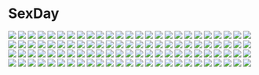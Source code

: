 # SexDay
![](https://konachan.com/image/384f81b7a6177770814a571c26a2189d/Konachan.com%20-%20198954%20ashizuki%20bed%20blonde_hair%20blue_eyes%20book%20long_hair%20ribbons%20saenai_heroine_no_sodatekata%20sawamura_spencer_eriri%20school_uniform%20skirt%20thighhighs.jpg)
![](https://konachan.com/image/3f7ef07e371ec330369250435dc8696f/Konachan.com%20-%2031738%20blonde_hair%20blue_eyes%20brown_eyes%20brown_hair%20cake%20drink%20favorite%20food%20game_cg%20happy_margaret%21%20kokonoka%20maid%20minahase_karin%20red_hair%20sakura_mao.jpg)
![](https://konachan.com/jpeg/c4799f253a0eb4a0d826e1e907bc6c18/Konachan.com%20-%20289056%20breasts%20brown_hair%20choker%20close%20consort_yu_%28fate%29%20fate_grand_order%20fate_%28series%29%20long_hair%20red_eyes%20underboob%20xionfes.jpg)
![](https://konachan.com/image/09d62aec869cbe1303e55e812e96853a/Konachan.com%20-%20278077%20animal_ears%20aqua_eyes%20bike_shorts%20boots%20catgirl%20choker%20gun%20long_hair%20pink_hair%20shiraha_sama%20shorts%20thighhighs%20twintails%20weapon%20wristwear.jpg)
![](https://konachan.com/jpeg/1f5441293b106cc16050644165b7db4e/Konachan.com%20-%20266955%20annin_doufu%20ayase_honoka%20idolmaster%20idolmaster_cinderella_girls%20idolmaster_cinderella_girls_starlight_stage.jpg)
![](https://konachan.com/image/601e08683770f6968daf3593d38fc1dc/Konachan.com%20-%20169172%20braids%20brown_hair%20dress%20fang%20gray_eyes%20gray_hair%20group%20hat%20headband%20headdress%20maid%20moon%20myon%20night%20pink_hair%20red_eyes%20short_hair%20stars%20terimayo%20touhou.jpg)
![](https://konachan.com/image/a5b3f87c44f153506dc4fa7009aa8901/Konachan.com%20-%2053056%20kagamine_len%20kagamine_rin%20male%20vocaloid.jpg)
![](https://konachan.com/image/d7d6de47a8bc748d4604d13721ac1573/Konachan.com%20-%20126578%20barefoot%20clouds%20deep_blue_sky_%26_pure_white_wings%20misaki_kurehito%20miyamae_tomoka%20pink_hair%20ponytail%20scenic%20school_uniform%20sky%20vector%20water.jpg)
![](https://konachan.com/image/7a68b093a9d9b2593ab69335b68df680/Konachan.com%20-%2026401%20armor%20artoria_pendragon_%28all%29%20clouds%20fate_%28series%29%20fate_stay_night%20moon%20saber%20shingo_%28missing_link%29.jpg)
![](https://konachan.com/image/1c318acd6df6dcf1a0efcd684fe773d8/Konachan.com%20-%20107845%20group%20gumi%20harem%20hatsune_miku%20kamui_gakupo%20lancha%20male%20megurine_luka%20meiko%20venomania_kou_no_kyouki_%28vocaloid%29%20vocaloid.jpg)
![](https://konachan.com/image/6ca190786198935b35b921c0380049c3/Konachan.com%20-%20236333%20aqua_hair%20avamone%20clouds%20dress%20hatsune_miku%20long_hair%20ribbons%20sky%20twintails%20vocaloid%20watermark.jpg)
![](https://konachan.com/image/a7e03c75390a0f2d23ad3c3082f400cd/Konachan.com%20-%2038226%20animal_ears%20bunnygirl%20kamiya_tomoe%20long_hair%20panties%20purple_hair%20red_eyes%20skintight%20striped_panties%20thighhighs%20tie%20touhou%20underwear.jpg)
![](https://konachan.com/jpeg/ac8f0ecbb488849d83a041cd3fdd9cc2/Konachan.com%20-%20295854%20blush%20collar%20fang%20idolmaster%20idolmaster_cinderella_girls%20kanda_done%20petals%20pink_eyes%20pink_hair%20short_hair%20tears%20wristwear%20yumemi_riamu.jpg)
![](https://konachan.com/image/39ad2ce731aafca56a454d9e2c4e4842/Konachan.com%20-%2064474%20blush%20inagaki_miiko%20marginal_skip%20misagiri_kanade%20moonstone%20school_swimsuit%20swimsuit%20wet.jpg)
![](https://konachan.com/image/8583c9c5d29dd7c1689eae01bc36b58d/Konachan.com%20-%20165955%20anthropomorphism%20breasts%20harano%20kantai_collection%20long_hair%20navel%20polychromatic%20red_eyes%20southern_ocean_war_hime%20topless%20twintails%20white_hair.jpg)
![](https://konachan.com/image/e9832c5f774fc5fc87a96ea1b8bb5ddf/Konachan.com%20-%20131445%20cryska_barchenowa%20jpeg_artifacts%20muv-luv_alternative%20sayori%20swimsuit%20takamura_yui.jpg)
![](https://konachan.com/image/297a7cbe4eb7951d5cf42d9686c750c3/Konachan.com%20-%2068665%20fate_%28series%29%20fate_stay_night%20scan%20school_swimsuit%20swimsuit%20tohsaka_rin%20wink.jpg)
![](https://konachan.com/image/befb912ba391bc177adc0bb3d0bdc66e/Konachan.com%20-%2059164%20beatrice%20blue_eyes%20frederica_bernkastel%20furudo_erika%20lambdadelta%20male%20umineko_no_naku_koro_ni%20ushiromiya_battler.jpg)
![](https://konachan.com/image/048bf611f1c0b8f9fe40d782d6fe61bb/Konachan.com%20-%20200994%20blonde_hair%20blue_eyes%20boots%20codec007%20gloves%20hat%20long_hair%20magic%20owari_no_seraph%20sanguu_mitsuba%20skirt%20uniform%20weapon.jpg)
![](https://konachan.com/image/8927a85f5df5889b4c61025ab8d9c437/Konachan.com%20-%20170521%202girls%20abyss05%20aircraft%20ass%20bell%20breasts%20cape%20cleavage%20fang%20flowers%20hat%20navel%20original%20petals%20shorts%20skirt%20stairs%20tail%20tree%20wink%20witch%20witch_hat.jpg)
![](https://konachan.com/image/3f8094155c2eb0a61ffeaf1458a981c9/Konachan.com%20-%2087535%20breasts%20christmas%20cleavage%20golden_darkness%20kobayashi_chizuru%20lala_satalin_deviluke%20sairenji_haruna%20tail%20to_love_ru.jpg)
![](https://konachan.com/image/f8ca52b08302b14b00098782f45c545f/Konachan.com%20-%2027017%20aqua_hair%20blue_eyes%20boots%20eclair%20elbow_gloves%20gloves%20kiddy_grade%20lumiere%20purple_eyes%20red_hair%20thighhighs.jpg)
![](https://konachan.com/jpeg/d03800ee0511dc88a72ccfd7aacf68c6/Konachan.com%20-%20190934%20bow%20breasts%20game_cg%20garter%20headband%20long_hair%20mayoeru_futari_to_sekai_no_subete%20mizunomiya_nana%20navel%20no_bra%20purple_eyes%20red_hair%20see_through%20youta.jpg)
![](https://konachan.com/image/26c4b392566c095d3cb3f20cd6d5b12c/Konachan.com%20-%20222462%207th_dragon%20aqua_eyes%20black_hair%20bodysuit%20boots%20brown_eyes%20brown_hair%20katana%20long_hair%20miwa_shirow%20purple_hair%20short_hair%20skirt%20sword%20thighhighs%20weapon.jpg)
![](https://konachan.com/jpeg/95703dfa9a49b054f6b2db91709d64a9/Konachan.com%20-%20181631%20ajima_mei%20all_male%20ani_love%20bath%20blonde_hair%20brown_eyes%20brown_hair%20game_cg%20gray_eyes%20headdress%20male%20navel%20nipples%20nude%20rubber_duck%20trap%20wet.jpg)
![](https://konachan.com/image/1c821e4c46d12cdd6d31befed25f2acd/Konachan.com%20-%2055170%20aoba_tsugumi%20black_hair%20blue_eyes%20blue_hair%20brown_hair%20long_hair%20mikuriya_jin%20nagi%20purple_eyes%20purple_hair%20red_eyes%20scan%20short_hair%20zange.jpg)
![](https://konachan.com/image/a50ca22cd7a83633d6dd2275735d6fd6/Konachan.com%20-%20177586%20akashio%20brown_eyes%20brown_hair%20cape%20dress%20hijiri_byakuren%20long_hair%20purple_hair%20thighhighs%20touhou.jpg)
![](https://konachan.com/image/77986c463dcec4375185487e9d04d309/Konachan.com%20-%20301245%20black%20capriccio%20close%20demon%20gray_hair%20horns%20original%20pointed_ears%20purple_eyes%20school_uniform%20short_hair.jpg)
![](https://konachan.com/image/c9c44c6dd35fce87385a0d0015d6e722/Konachan.com%20-%2048670%20animal_ears%20blonde_hair%20capura_lin%20green_eyes%20japanese_clothes%20kimono%20long_hair%20miko%20ribbons%20sword%20weapon.jpg)
![](https://konachan.com/image/b394068f18f67f9cbb29917a688aac74/Konachan.com%20-%20279966%20beach%20blush%20breast_grab%20breasts%20brown_hair%20clouds%20cum%20gogo_shichi-ji%20nipples%20nude%20original%20pink_eyes%20sex%20short_hair%20sky%20umbrella.jpg)
![](https://konachan.com/image/eb928d0f98923001012dc007af1d1fd9/Konachan.com%20-%2079798%20animal%20bird%20blue_hair%20blush%20braids%20hisaki_mei%20natsuiro_penguin%20panties%20school_uniform%20skirt%20sky%20striped_panties%20tagme%20underwear%20upskirt%20wink.jpg)
![](https://konachan.com/image/95ef36656b5352e5b3bdbfcb4bb4e217/Konachan.com%20-%20147437%20code_geass%20kirino_kasumu%20red_eyes%20tianzi%20white_hair.jpg)
![](https://konachan.com/jpeg/d55a13a3a53e05d2f26dd0cfc4ef36d7/Konachan.com%20-%20149207%20bed%20blue_hair%20blush%20bra%20breasts%20cube%20game_cg%20green_eyes%20kanekiyo_miwa%20kurano_ema%20loli%20long_hair%20navel%20nipples%20open_shirt%20panties%20underwear.jpg)
![](https://konachan.com/image/96358d2393ea18ffd4beee9d80b8aa95/Konachan.com%20-%20130155%20barefoot%20brown_eyes%20drink%20headphones%20idolmaster%20kisaragi_chihaya%20long_hair%20purple_hair%20shorts%20tagme_%28artist%29.jpg)
![](https://konachan.com/image/73c42e788829828888dfd15d70230b30/Konachan.com%20-%20115286%20ass%20game_cg%20himukai_kyousuke%20koshino_karen%20maid%20nopan%20owarinaki_natsu_towa_naru_shirabe%20pink_hair%20pussy%20uncensored.jpg)
![](https://konachan.com/image/57b48426cefdebb9a49ca9b9504fc542/Konachan.com%20-%20249847%20all_male%20astolfo%20blush%20braids%20fang%20fate_grand_order%20fate_%28series%29%20food%20long_hair%20male%20matsudora124%20pink_hair%20ponytail%20translation_request%20trap.jpg)
![](https://konachan.com/jpeg/3446a81504a9db55bc388e42a162c9bf/Konachan.com%20-%20219886%20aki99%20dress%20kaname_madoka%20mahou_shoujo_madoka_magica%20pink_hair%20red_eyes%20third-party_edit%20twintails.jpg)
![](https://konachan.com/image/4c559afe39c596759b77a4e761c7289b/Konachan.com%20-%20188072%202girls%20barefoot%20black_hair%20blue_eyes%20kyara36%20long_hair%20original%20school_uniform%20skirt.jpg)
![](https://konachan.com/jpeg/db5f1e283af31c141d34b6067d9541c1/Konachan.com%20-%20195566%20bed%20blue_eyes%20blush%20breasts%20censored%20game_cg%20long_hair%20nipples%20nude%20penis%20pussy%20pussy_juice%20red_hair%20ribbons%20sex%20spread_legs%20yamashina_kaori.jpg)
![](https://konachan.com/jpeg/6480832557d9bda43c27ae2fbee2f4f6/Konachan.com%20-%20220890%20black_hair%20circus%20d.s._-dal_segno-%20game_cg%20long_hair%20murasaki_hazuki%20tanihara_natsuki.jpg)
![](https://konachan.com/jpeg/98ac6db4a112ecf495972e0ed3c7ea43/Konachan.com%20-%20258539%20blush%20breasts%20dress%20dualscreen%20fate_%28series%29%20glasses%20navel%20open_shirt%20panties%20pantyhose%20pink_hair%20purple_eyes%20scan%20short_hair%20skirt_lift%20tie%20underwear.jpg)
![](https://konachan.com/image/8103159806e4cd8eec1f1dad5b5b1569/Konachan.com%20-%20205742%20animal_ears%20chain%20dragon%20dress%20horns%20loli%20original%20otsumami_%28bu-bu-heaven%29%20tiara%20wristwear.jpg)
![](https://konachan.com/image/0ae58fd09a1692e16a752c2891772586/Konachan.com%20-%20159960%202girls%20drink%20dusk_dawn%20japanese_clothes%20moriya_suwako%20sake%20touhou%20wedding_attire%20yasaka_kanako.jpg)
![](https://konachan.com/jpeg/aa876838f20db3e555d12bdf12e1e763/Konachan.com%20-%20272782%20a.i._madoka%20aqua_eyes%20dress%20game_cg%20long_hair%20mirror_%28game%29%20pink_hair%20see_through%20tagme_%28artist%29.jpg)
![](https://konachan.com/jpeg/b7d87619c02998bc3273ee227afbf6e6/Konachan.com%20-%20284538%202girls%20ass%20azur_lane%20black_hair%20blush%20cameltoe%20chiyingzai%20clouds%20long_hair%20panties%20ponytail%20scan%20skirt%20skirt_lift%20sky%20thighhighs%20underwear%20yellow_eyes.jpg)
![](https://konachan.com/image/bd9cda4085eea0a03bb84f0f56543cc9/Konachan.com%20-%20136046%20arcanine%20flareon%20hana_%28mew%29%20ookido_green%20pokemon.jpg)
![](https://konachan.com/jpeg/a7c382642cb4002a8b2c148e101bff2e/Konachan.com%20-%20114952%20anthropomorphism%20aqua_eyes%20black_hair%20boots%20brown_hair%20creeper%20enderman%20hoodie%20long_hair%20minecraft%20red_eyes%20thighhighs.jpg)
![](https://konachan.com/jpeg/dccd03594f33c3c920fa8b416581b437/Konachan.com%20-%20194125%20barefoot%20bed%20black_hair%20blush%20breasts%20censored%20fellatio%20game_cg%20gray_eyes%20long_hair%20more_%28company%29%20navel%20nipples%20nude%20penis%20tsukinoura_ai%20tsukuru%20wet.jpg)
![](https://konachan.com/image/21f5a39d95a255e559c4dffeb9df0fb3/Konachan.com%20-%20229697%20ass%20barefoot%20blue_eyes%20blush%20breasts%20green_hair%20hase_yuu%20long_hair%20navel%20nipples%20no_bra%20nopan%20pussy%20see_through%20torn_clothes%20uncensored%20wet.jpg)
![](https://konachan.com/image/0695a0bad12df516d35d2a65b6c158c8/Konachan.com%20-%20149565%20bikini%20culture_japan%20kuuchuu_yousai%20navel%20suenaga_mirai%20swimsuit.jpg)
![](https://konachan.com/jpeg/c41a25d8fe0a69769341faba55a0fb07/Konachan.com%20-%2034606%20christmas%20duplicate%20iwasaki_minami%20kobayakawa_yutaka%20lucky_star.jpg)
![](https://konachan.com/image/6bf0dda324a71c8c3ee2bda58e4c89cd/Konachan.com%20-%2013312%20carnelian%20tagme.jpg)
![](https://konachan.com/image/eea4397505d06a0af4d01149520648df/Konachan.com%20-%20175855%20bianca%27s_daughter%20blonde_hair%20blue_eyes%20dragon_quest%20loli%20moonknives.jpg)
![](https://konachan.com/jpeg/a4f44324345b992578bea730a50914f0/Konachan.com%20-%20293605%20bed%20blue_eyes%20blush%20game_cg%20kurashina_asuka%20long_hair%20panties%20pink_hair%20school_uniform%20sprite%20suzumori%20underwear%20yuuki_itsuka.jpg)
![](https://konachan.com/jpeg/de4e239b8c94b84171b8309574594b79/Konachan.com%20-%20306480%20anthropomorphism%20aqua_eyes%20blonde_hair%20blush%20bra%20braids%20breasts%20cleavage%20condom%20girls_frontline%20gloves%20headband%20open_shirt%20panties%20underwear.jpg)
![](https://konachan.com/image/6d3216cd5f891f5383ff398263008aa8/Konachan.com%20-%2070988%20akiyama_mio%20black_hair%20guitar%20instrument%20k-on%21.jpg)
![](https://konachan.com/image/59bb5cdb141f84becfa94c6b5d9c681a/Konachan.com%20-%2080784%20hatsune_miku%20twintails%20vocaloid.jpg)
![](https://konachan.com/jpeg/d0a1fe5cbd34e5615a605026ec2be91d/Konachan.com%20-%20217018%20anthropomorphism%20aqua_eyes%20ass%20blonde_hair%20blush%20braids%20cross%20panties%20prinz_luzifer%20richelieu%20topless%20underwear%20white%20zhanjian_shaonu.jpg)
![](https://konachan.com/image/df58aff1b6d153f4316bbbc66a5eca23/Konachan.com%20-%20133414%20all_male%20black_hair%20fuuchouin_kazuki%20getbackers%20kakei_juubei%20long_hair%20male%20papillon10%20shounen_ai%20sleeping%20tears%20torn_clothes%20trap.jpg)
![](https://konachan.com/image/c6ff579a827fd6340a2c8316da86ab7f/Konachan.com%20-%20133145%20acelolo%20blonde_hair%20dress%20enkidu%20fate_stay_night%20fate_zero%20fate_%28series%29%20gilgamesh%20gloves%20green_hair%20long_hair%20male%20red_eyes%20short_hair.jpg)
![](https://konachan.com/jpeg/5c3639a36f4e95b0ccb5fabb31efe3bf/Konachan.com%20-%20296304%20azur_lane%20bikini%20cameltoe%20navel%20observer_alpha_%28azur_lane%29%20siren_%28azur_lane%29%20spread_legs%20swimsuit%20tentacles%20unacchi_%28nyusankin%29%20yellow_eyes.jpg)
![](https://konachan.com/image/0e84e1c91db703dbc505c5e3010e9c63/Konachan.com%20-%20244072%202girls%20animal%20diana_cavendish%20ekita_xuan%20horse%20kagari_atsuko%20little_witch_academia%20unicorn%20watermark.jpg)
![](https://konachan.com/image/775c18d0903c86f46f17630915932ac1/Konachan.com%20-%20108632%20blonde_hair%20elbow_gloves%20gloves%20mahou_shoujo_madoka_magica%20thighhighs%20tomoe_mami%20wink%20yellow_eyes.jpg)
![](https://konachan.com/jpeg/41318cdca1f030f1ecbb78c61b090c3c/Konachan.com%20-%20190954%202girls%20bba_biao%20bodysuit%20glasses%20katsuragi_misato%20makinami_mari_illustrious%20neon_genesis_evangelion.jpg)
![](https://konachan.com/image/fd1f2d32577610dd2ce0ada94ab6bc84/Konachan.com%20-%20193022%20card_captor_sakura%20chinese_clothes%20chinese_dress%20daidouji_tomoyo%20dress%20kero%20kinomoto_sakura%20paku%20thighhighs%20weapon%20wings.jpg)
![](https://konachan.com/image/26416feeee34743b3ab89a51bdabdd10/Konachan.com%20-%2012927%20blonde_hair%20blush%20breast_grab%20galaxy_angel%20milfeulle_sakuraba%20pink_hair%20ranpha_franboise.jpg)
![](https://konachan.com/image/67eafa5d85aa0bd0bf85efd1f1b90d24/Konachan.com%20-%20158371%20black_hair%20long_hair%20original%20osama%20polychromatic%20robot%20ruins.jpg)
![](https://konachan.com/image/22fb3cd863e5c24e5712c67d6315054d/Konachan.com%20-%20258513%20brown_hair%20card_captor_sakura%20dress%20ibara_dance%20kinomoto_sakura%20school_uniform%20short_hair.jpg)
![](https://konachan.com/image/318ca3786485b4a0a3f5c11d89390bc5/Konachan.com%20-%2019541%20love_hina%20narusegawa_naru%20panties%20underwear.jpg)
![](https://konachan.com/image/0004d768889ad4540c919a3964d45f4a/Konachan.com%20-%20136049%20all_male%20animal%20butterfly%20hana_%28mew%29%20madara%20male%20natsume_takashi%20natsume_yuujinchou.jpg)
![](https://konachan.com/image/e5b1e2fae3401200c8971661f7fb53db/Konachan.com%20-%20214873%20aqua_eyes%20aqua_%28konosuba%29%20kono_subarashii_sekai_ni_shukufuku_wo%21%20mameshiba%20nopan%20spread_legs%20thighhighs.jpg)
![](https://konachan.com/jpeg/ca8a6ed8b153f0dd5295e991e12666ce/Konachan.com%20-%20273165%20animal%20aqua_eyes%20beach%20bikini%20bird%20braids%20breast_hold%20breasts%20brown_hair%20cleavage%20clouds%20long_hair%20ponytail%20signed%20sky%20summer%20swimsuit%20water%20wristwear.jpg)
![](https://konachan.com/image/cf1d703784707248df736db9650f10f8/Konachan.com%20-%20150275%20black_hair%20japanese_clothes%20kentaurosu%20long_hair%20original.jpg)
![](https://konachan.com/jpeg/909bfd15e69138cd2b57f29b0ea9609c/Konachan.com%20-%20253839%20anthropomorphism%20diamond_%28houseki_no_kuni%29%20houseki_no_kuni%20katana%20polychromatic%20short_hair%20shorts%20sword%20tagme_%28artist%29%20watermark%20weapon.jpg)
![](https://konachan.com/jpeg/7d1d7aad63ae70e389fb9d7b72a8dc5c/Konachan.com%20-%20142034%20black_eyes%20black_hair%20bow%20hakurei_reimu%20japanese_clothes%20long_hair%20miko%20sasajqazwsx%20touhou.jpg)
![](https://konachan.com/jpeg/9cc9e8d271c8c8a007d488d686f662ed/Konachan.com%20-%20189661%20anthropomorphism%20ass%20atago_%28kancolle%29%20bikini%20blonde_hair%20blush%20green_eyes%20hat%20kantai_collection%20kekemotsu%20long_hair%20swimsuit%20wet.jpg)
![](https://konachan.com/jpeg/6c5cbef0db404e0b9a3c73e2407f297f/Konachan.com%20-%20112326%20blue_eyes%20blue_hair%20close%20ikamusume%20loli%20ore_no_imouto_ga_konna_ni_kawaii_wake_ga_nai%20parody%20shinryaku%21_ikamusume%20transparent%20vector.jpg)
![](https://konachan.com/jpeg/6d255bd988c639d497fb6e017b45a59a/Konachan.com%20-%20126092%20assassin%27s_creed%20breasts%20brown_hair%20cleavage%20transparent%20weapon%20yui.h.jpg)
![](https://konachan.com/image/4b21574f16081a527c659fbf7b594567/Konachan.com%20-%20273563%20animal%20bat%20building%20city%20clouds%20grass%20halloween%20moon%20night%20original%20pumpkin%20scenic%20sky%20stars%20tokyogenso%20water%20waterfall.jpg)
![](https://konachan.com/image/52e1d122569639290b0b2224855babd9/Konachan.com%20-%2016697%20nanao_naru%20rainbow_colored_icecream.jpg)
![](https://konachan.com/jpeg/56fe0feb5a60aef19c55662c6b79fc61/Konachan.com%20-%20297420%202girls%20animal_ears%20brown_eyes%20brown_hair%20bunny_ears%20bunnygirl%20idolmaster%20long_hair%20minase_iori%20pantyhose%20purple_hair%20short_hair%20tie%20wink%20wristwear.jpg)
![](https://konachan.com/image/191a9b180faead6f83eb4544c78264e0/Konachan.com%20-%2030403%20konoe_nanami%20lamune.jpg)
![](https://konachan.com/jpeg/26cd9d6bf2032d9bc55baf575ce16ced/Konachan.com%20-%20265187%20animal_ears%20black_hair%20blush%20breast_grab%20breasts%20brown_hair%20game_cg%20long_hair%20naso4%20navel%20nipples%20nude%20tail%20wink%20wolf_tails%20wolfgirl%20yellow_eyes%20yuri.jpg)
![](https://konachan.com/jpeg/1a0902729812604738a9e89a9556acf8/Konachan.com%20-%20207399%20ball%20bikini%20breasts%20cleavage%20cookie_run%20green_eyes%20green_hair%20lime_cookie%20long_hair%20see_through%20supernew%20swimsuit%20twintails.jpg)
![](https://konachan.com/image/83ac4a98904a7198146f33d6b15379f8/Konachan.com%20-%20112308%20atelier_rorona%20hom%20kishida_mel%20pointed_ears%20rororina_fryxell.jpg)
![](https://konachan.com/jpeg/d0aad0055c047fa036d4c546aca68d55/Konachan.com%20-%20236679%20aircraft%20clouds%20hati_98%20nobody%20original%20sky%20water.jpg)
![](https://konachan.com/image/f739a483194afaa69f97a6ffd8d2997a/Konachan.com%20-%20288756%20gahaku%20green_eyes%20green_hair%20hatsune_miku%20long_hair%20mechagirl%20twintails%20vocaloid.jpg)
![](https://konachan.com/image/e051ab9d30b587e088806364280283ed/Konachan.com%20-%20254868%20blush%20bow%20new_game%21%20pantyhose%20purple_eyes%20purple_hair%20short_hair%20skirt%20soltho%20tooyama_rin.jpg)
![](https://konachan.com/image/42579618187199116690afe64bbf3c04/Konachan.com%20-%20168446%20bed%20blush%20brown_eyes%20brown_hair%20censored%20futami_ami%20idolmaster%20kaiga%20kneehighs%20nopan%20penis%20ponytail%20pussy%20school_uniform%20sex%20short_hair%20tie.jpg)
![](https://konachan.com/jpeg/3102dc3262c8c40b807a686c700ca705/Konachan.com%20-%20234528%202girls%20barefoot%20bed%20blonde_hair%20braids%20breasts%20izetta%20long_hair%20nipples%20nude%20ponytail%20pussy_juice%20red_eyes%20red_hair%20sex%20short_hair%20wet%20yuri.jpg)
![](https://konachan.com/image/1c4d129db673f50d0a35fec961573eb0/Konachan.com%20-%20270689%20angel%20blue_eyes%20blush%20breasts%20demon%20long_hair%20navel%20necklace%20nipples%20original%20pussy%20realistic%20sakimichan%20signed%20thighhighs%20white_hair%20wings%20wink%20yuri.jpg)
![](https://konachan.com/jpeg/9991fda05150e476408d99c858693d33/Konachan.com%20-%20129450%20bow%20game_cg%20magic%20makita_maki%20red_hair%20school_uniform%20shinigami_no_testament%20short_hair%20takamiya_ayumu.jpg)
![](https://konachan.com/image/46239c861b143fd666f4c18b2f506587/Konachan.com%20-%20284053%20ass%20bandage%20close%20fate_grand_order%20fate_%28series%29%20green_eyes%20jack_the_ripper%20nakatokung%20nopan%20scar%20short_hair%20tattoo%20thighhighs%20white_hair.jpg)
![](https://konachan.com/jpeg/d711e38ec0fcacaba62872eead01536f/Konachan.com%20-%20174597%20blonde_hair%20blush%20breasts%20cleavage%20close%20futaba_hisui%20game_cg%20kinta_%28distortion%29%20long_hair%20nipple_slip%20nipples%20rosebleu%20yellow_eyes.jpg)
![](https://konachan.com/image/f02b3799128224345a7b26d4469db281/Konachan.com%20-%20227900%20anus%20barefoot%20breasts%20brown_eyes%20brown_hair%20censored%20navel%20nipples%20original%20panties%20pubic_hair%20pussy%20see_through%20short_hair%20underwear%20white%20zaklero.jpg)
![](https://konachan.com/image/bce5cccd463a81faa6f5a27254079a55/Konachan.com%20-%20303357%20angel%20halo%20maka_neko%20original%20pink_eyes%20pink_hair%20wings.jpg)
![](https://konachan.com/jpeg/1e0090ae061bb4dfc442e71c9078c2cf/Konachan.com%20-%2094887%20game_cg%20landscape%20nobody%20scenic%20shukufuku_no_campanella%20sunset%20tree%20water%20windmill_oasis.jpg)
![](https://konachan.com/image/2c44250ad1ad3fef17dd044d749b52a4/Konachan.com%20-%2051696%20ayasaki_hayate%20barefoot%20hayate_no_gotoku%20katsura_hinagiku%20male%20sanzenin_nagi.jpg)
![](https://konachan.com/image/a5ad7ce74c2538501d58e4ffe381f724/Konachan.com%20-%2025455%20eureka_seven%20renton_thurston.jpeg)
![](https://konachan.com/image/1b66776119e0881d539436e73300d394/Konachan.com%20-%2057891%20hatsune_miku%20vocaloid.jpg)
